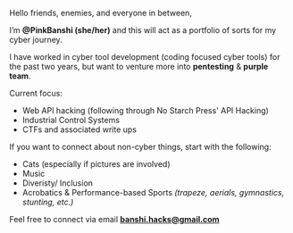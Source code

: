 Hello friends, enemies, and everyone in between,

I’m **@PinkBanshi (she/her)** and this will act as a portfolio of sorts for my cyber journey. 

I have worked in cyber tool development (coding focused cyber tools) for the past two years, but want to venture more into **pentesting** & **purple team**.

Current focus:
- Web API hacking (following through No Starch Press' API Hacking)
- Industrial Control Systems
- CTFs and associated write ups

If you want to connect about non-cyber things, start with the following:
- Cats (especially if pictures are involved)
- Music 
- Diveristy/ Inclusion
- Acrobatics & Performance-based Sports *(trapeze, aerials, gymnastics, stunting, etc.)*

Feel free to connect via email **banshi.hacks@gmail.com**
